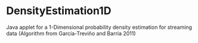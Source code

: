 DensityEstimation1D
===================

Java applet for a 1-Dimensional probability density estimation for streaming data (Algorithm from García-Treviño and Barria 2011)
